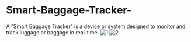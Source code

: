 # Smart-Baggage-Tracker-
A "Smart Baggage Tracker" is a device or system designed to monitor and track luggage or baggage in real-time.
![1](https://github.com/MrLokesh21/Smart-Baggage-Tracker-/assets/152013573/c1905566-dce1-4edf-b38b-3d24d86728d5)
![2](https://github.com/MrLokesh21/Smart-Baggage-Tracker-/assets/152013573/d155fe77-ab04-4cd5-bb47-5496f7571edd)
